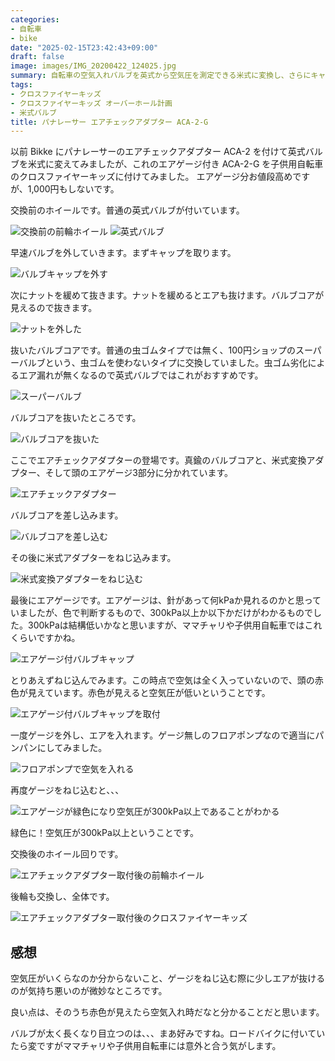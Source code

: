 ```yaml
---
categories:
- 自転車
- bike
date: "2025-02-15T23:42:43+09:00"
draft: false
image: images/IMG_20200422_124025.jpg
summary: 自転車の空気入れバルブを英式から空気圧を測定できる米式に変換し、さらにキャップに圧力計の機能まで付いた英式→米式変換アダプター、パナレーサー ACA-2-G を子ども用自転車に取り付けてみました。
tags:
- クロスファイヤーキッズ
- クロスファイヤーキッズ オーバーホール計画
- 米式バルブ
title: パナレーサー エアチェックアダプター ACA-2-G
---
```


以前 Bikke にパナレーサーのエアチェックアダプター ACA-2 を付けて英式バルブを米式に変えてみましたが、これのエアゲージ付き ACA-2-G を子供用自転車のクロスファイヤーキッズに付けてみました。
エアゲージ分お値段高めですが、1,000円もしないです。

交換前のホイールです。普通の英式バルブが付いています。

![交換前の前輪ホイール](./images/DSCF0042.JPG) ![英式バルブ](./images/IMG_20200422_124032.jpg)

早速バルブを外していきます。まずキャップを取ります。

![バルブキャップを外す](./images/IMG_20200422_124122.jpg)

次にナットを緩めて抜きます。ナットを緩めるとエアも抜けます。バルブコアが見えるので抜きます。

![ナットを外した](./images/IMG_20200422_124142.jpg)

抜いたバルブコアです。普通の虫ゴムタイプでは無く、100円ショップのスーパーバルブという、虫ゴムを使わないタイプに交換していました。虫ゴム劣化によるエア漏れが無くなるので英式バルブではこれがおすすめです。

![スーパーバルブ](./images/IMG_20200422_124156.jpg)

バルブコアを抜いたところです。

![バルブコアを抜いた](./images/IMG_20200422_124208.jpg)

ここでエアチェックアダプターの登場です。真鍮のバルブコアと、米式変換アダプター、そして頭のエアゲージ3部分に分かれています。

![エアチェックアダプター](./images/IMG_20200422_124025.jpg)

バルブコアを差し込みます。

![バルブコアを差し込む](./images/IMG_20200422_124307.jpg)

その後に米式アダプターをねじ込みます。

![米式変換アダプターをねじ込む](./images/IMG_20200422_124334.jpg)

最後にエアゲージです。エアゲージは、針があって何kPaか見れるのかと思っていましたが、色で判断するもので、300kPa以上か以下かだけがわかるものでした。300kPaは結構低いかなと思いますが、ママチャリや子供用自転車ではこれくらいですかね。

![エアゲージ付バルブキャップ](./images/IMG_20200422_124230.jpg)

とりあえずねじ込んでみます。この時点で空気は全く入っていないので、頭の赤色が見えています。赤色が見えると空気圧が低いということです。

![エアゲージ付バルブキャップを取付](./images/IMG_20200422_124406.jpg)

一度ゲージを外し、エアを入れます。ゲージ無しのフロアポンプなので適当にパンパンにしてみました。

![フロアポンプで空気を入れる](./images/IMG_20200422_124519.jpg)

再度ゲージをねじ込むと、、、

![エアゲージが緑色になり空気圧が300kPa以上であることがわかる](./images/IMG_20200422_124840.jpg)

緑色に！空気圧が300kPa以上ということです。

交換後のホイール回りです。

![エアチェックアダプター取付後の前輪ホイール](./images/DSCF0045.JPG)

後輪も交換し、全体です。

![エアチェックアダプター取付後のクロスファイヤーキッズ](./images/DSCF0043.JPG)

## 感想

空気圧がいくらなのか分からないこと、ゲージをねじ込む際に少しエアが抜けるのが気持ち悪いのが微妙なところです。

良い点は、そのうち赤色が見えたら空気入れ時だなと分かることだと思います。

バルブが太く長くなり目立つのは、、、まあ好みですね。ロードバイクに付いていたら変ですがママチャリや子供用自転車には意外と合う気がします。
